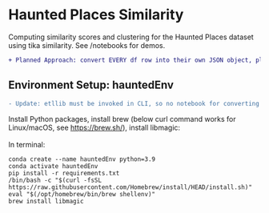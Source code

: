 # Haunted Places Similarity
Computing similarity scores and clustering for the Haunted Places dataset using tika similarity. See /notebooks for demos.<br>
```diff
+ Planned Approach: convert EVERY df row into their own JSON object, place them in a single directory and run similarity Python scripts on that directory
```

## Environment Setup: hauntedEnv
```diff
- Update: etllib must be invoked in CLI, so no notebook for converting TSV to JSON
```
Install Python packages, install brew (below curl command works for Linux/macOS, see https://brew.sh/), install libmagic:<br><br>
In terminal:
```
conda create --name hauntedEnv python=3.9
conda activate hauntedEnv
pip install -r requirements.txt
/bin/bash -c "$(curl -fsSL https://raw.githubusercontent.com/Homebrew/install/HEAD/install.sh)"
eval "$(/opt/homebrew/bin/brew shellenv)"
brew install libmagic
```
